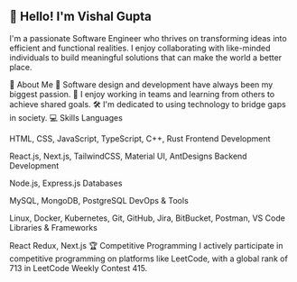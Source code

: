 ## 👋 Hello! I'm Vishal Gupta

<!--
**vishalg1234/vishalg1234** is a ✨ _special_ ✨ repository because its `README.md` (this file) appears on your GitHub profile.

Here are some ideas to get you started:

- 🔭 I’m currently working on ...
- 🌱 I’m currently learning ...
- 👯 I’m looking to collaborate on ...
- 🤔 I’m looking for help with ...
- 💬 Ask me about ...
- 📫 How to reach me: ...
- 😄 Pronouns: ...
- ⚡ Fun fact: ...
-->
I'm a passionate Software Engineer who thrives on transforming ideas into efficient and functional realities. I enjoy collaborating with like-minded individuals to build meaningful solutions that can make the world a better place.

🚀 About Me
🌱 Software design and development have always been my biggest passion.
🤝 I enjoy working in teams and learning from others to achieve shared goals.
🛠️ I'm dedicated to using technology to bridge gaps in society.
💻 Skills
Languages

HTML, CSS, JavaScript, TypeScript, C++, Rust
Frontend Development

React.js, Next.js, TailwindCSS, Material UI, AntDesigns
Backend Development

Node.js, Express.js
Databases

MySQL, MongoDB, PostgreSQL
DevOps & Tools

Linux, Docker, Kubernetes, Git, GitHub, Jira, BitBucket, Postman, VS Code
Libraries & Frameworks

React Redux, Next.js
🏆 Competitive Programming
I actively participate in competitive programming on platforms like LeetCode, with a global rank of 713 in LeetCode Weekly Contest 415.

